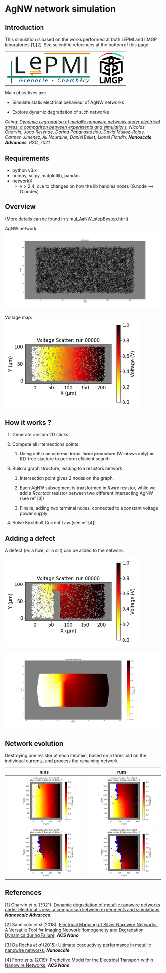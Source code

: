 # AgNW network simulation

## Introduction
This simulation is based on the works performed at both LEPMI and LMGP laboratories [1][2].
See scientific references at the bottom of this page

<table>
    <tr>
        <td> <a href="http://www.lepmi-guide.univ-smb.fr"> <img src="notebook_files/images/Logo_LEPMI_h100.png" alt="LEPMI" height=100></a> </td>
        <td>  </td>
        <td> <a href="http://www.lmgp.grenoble-inp.fr/"><img src="notebook_files/images/Logo_LMGP_h100.png" alt="LMGP" height=100> </td>
    </tr>
</table>


[comment]: <> (2 images side-by-side: https://stackoverflow.com/q/24319505)

<!--
<table>
    <tr>
        <td> <a href="http://www.lepmi-guide.univ-smb.fr"> <img src="notebook_files/images/Logo_LEPMI_h800.png" alt="Drawing" style="height: 100px;"/></a> </td>
        <td>  </td>
        <td> <a href="http://www.lmgp.grenoble-inp.fr/"><img src="notebook_files/images/Logo_LMGP_300dpi.png" alt="Drawing" style="height: 100px;"/> </td>
    </tr>
</table>
-->

Main objectives are:
* Simulate static electrical behaviour of AgNW networks

* Explore dynamic degradation of such networks

_Citing:     [Dynamic degradation of metallic nanowire networks under electrical stress: a comparison between experiments and simulations](https://doi.org/10.1039/D0NA00895H), Nicolas Charvin, Joao Resende, Dorina Papanastasiou, David Munoz-Rojas, Carmen Jiménez, Ali Nourdine, Daniel Bellet, Lionel Flandin, __Nanoscale Advances__, RSC, 2021_

## Requirements
 * python v3.x
 * numpy, scipy, matplotlib, pandas
 * networkX 
     * v > 2.4, due to changes on how the lib handles nodes (G.node --> G.nodes)
 
 

## Overview

(More details can be found in [simul_AgNW_stepBystep.html](simul_AgNW_stepBystep.html))

AgNW network:
![AgNW network](notebook_files/images/AgNW_network.png)

Voltage map:
![Voltage map example](notebook_files/images/Voltage_Scatter.png)

## How it works ?
1. Generate random 2D sticks 

2. Compute all intersections points
    
    1. Using either an external brute-force procedure (Windows only) or KD-tree stucture to perform efficient search
    
3. Build a graph structure, leading to a resistors network

    1. Intersection point gives 2 nodes on the graph.
    
    2. Each AgNW subsegment is transformed in _Rwire_ resistor, while we add a _Rcontact_ resistor between two different intersecting AgNW  (see ref [3])
    
    3. Finalle, adding two terminal nodes, connected to a constant voltage power supply

4. Solve Kirchhoff Current Law  (see ref [4])
    
    
    

## Adding a defect
A defect (ie: a hole, or a slit) can be added to the network.

![Voltage map example with a vertical slit in the network](notebook_files/images/Voltage_Scatter_slit.png)

![Interpolated Voltage map example with a vertical slit in the network](notebook_files/images/Interpolated_Voltage_slit.png)

## Network evolution

Destroying one resistor at each iteration, based on a threshold on the individual currents, and process the remaining network

runs | runs
--- | ---
![Run 030](notebook_files/images/V_run_0030.png) | ![Run 160](notebook_files/images/V_run_0160.png) 
![Run 220](notebook_files/images/V_run_0220.png) | ![Run 300](notebook_files/images/V_run_0300.png) 

## References

[1] Charvin _et al_ (2021): [Dynamic degradation of metallic nanowire networks under electrical stress: a comparison between experiments and simulations](https://doi.org/10.1039/D0NA00895H), ___Nanoscale Advances___.

[2] Sannicolo _et al_ (2018): [Electrical Mapping of Silver Nanowire Networks: A Versatile Tool for Imaging Network Homogeneity and Degradation Dynamics during Failure](https://doi.org/10.1021/acsnano.8b01242), ___ACS Nano___

[3] Da Rocha _et al_ (2015): [Ultimate conductivity performance in metallic nanowire networks](https://doi.org/10.1039/C5NR03905C), ___Nanoscale___

[4] Forro _et al_ (2019): [Predictive Model for the Electrical Transport within Nanowire Networks](https://doi.org/10.1021/acsnano.8b05406), ___ACS Nano___
